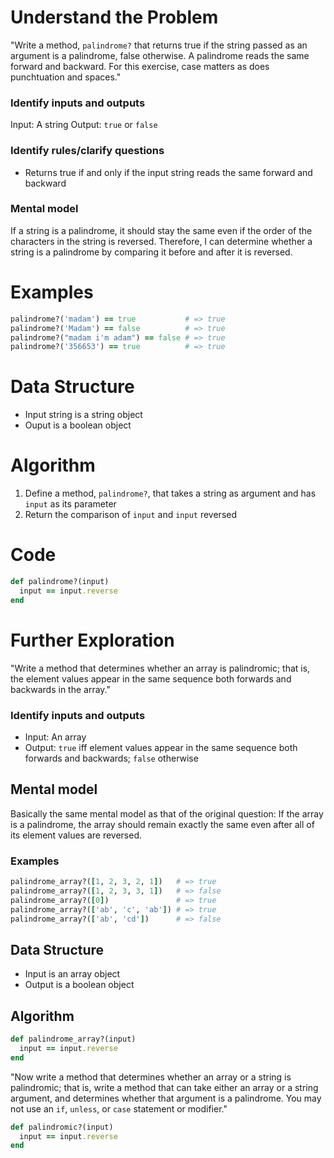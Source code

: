 # Understand the Problem
"Write a method, `palindrome?` that returns true if the string passed as an argument is a palindrome, false otherwise. A palindrome reads the same forward and backward. For this exercise, case matters as does punchtuation and spaces."
### Identify inputs and outputs
Input: A string
Output: `true` or `false`
### Identify rules/clarify questions
- Returns true if and only if the input string reads the same forward and backward
### Mental model
If a string is a palindrome, it should stay the same even if the order of the characters in the string is reversed. Therefore, I can determine whether a string is a palindrome by comparing it before and after it is reversed.
# Examples
```ruby
palindrome?('madam') == true           # => true
palindrome?('Madam') == false          # => true
palindrome?("madam i'm adam") == false # => true
palindrome?('356653') == true          # => true
```
# Data Structure
- Input string is a string object
- Ouput is a boolean object
# Algorithm
1. Define a method, `palindrome?`, that takes a string as argument and has `input` as its parameter
2. Return the comparison of `input` and `input` reversed
# Code
```ruby
def palindrome?(input)
  input == input.reverse
end
```
# Further Exploration
"Write a method that determines whether an array is palindromic; that is, the element values appear in the same sequence both forwards and backwards in the array."
### Identify inputs and outputs
- Input: An array
- Output: `true` iff element values appear in the same sequence both forwards and backwards; `false` otherwise
## Mental model
Basically the same mental model as that of the original question: If the array is a palindrome, the array should remain exactly the same even after all of its element values are reversed.
### Examples
```ruby
palindrome_array?([1, 2, 3, 2, 1])   # => true
palindrome_array?([1, 2, 3, 3, 1])   # => false
palindrome_array?([0])               # => true
palindrome_array?(['ab', 'c', 'ab']) # => true
palindrome_array?(['ab', 'cd'])      # => false
```
## Data Structure
- Input is an array object
- Output is a boolean object
## Algorithm
```ruby
def palindrome_array?(input)
  input == input.reverse
end
```
"Now write a method that determines whether an array or a string is palindromic; that is, write a method that can take either an array or a string argument, and determines whether that argument is a palindrome. You may not use an `if`, `unless`, or `case` statement or modifier."
```ruby
def palindromic?(input)
  input == input.reverse
end
```